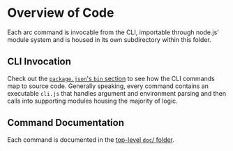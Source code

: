 # Overview of Code

Each arc command is invocable from the CLI, importable through node.js'
module system and is housed in its own subdirectory within this folder.

## CLI Invocation

Check out the [`package.json`'s `bin`
section](https://github.com/arc-repos/architect/blob/master/package.json#L6) to
see how the CLI commands map to source code. Generally speaking, every command
contains an executable `cli.js` that handles argument and environment parsing
and then calls into supporting modules housing the majority of logic.

## Command Documentation

Each command is documented in the [top-level `doc`/
folder](https://github.com/arc-repos/architect/blob/master/doc).
